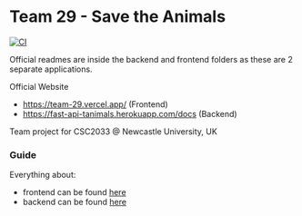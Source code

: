 # Team 29 - Save the Animals
[![CI](https://github.com/javusScriptus/team-29/actions/workflows/ci.yml/badge.svg)](https://github.com/javusScriptus/team-29/actions/workflows/ci.yml)

Official readmes are inside the backend and frontend folders as these are 2 separate applications.

Official Website
- https://team-29.vercel.app/ (Frontend)
- https://fast-api-tanimals.herokuapp.com/docs (Backend)

Team project for CSC2033 @ Newcastle University, UK

### Guide
Everything about:
- frontend can be found [here](./frontend/README.md)
- backend can be found [here](./backend/README.md)
